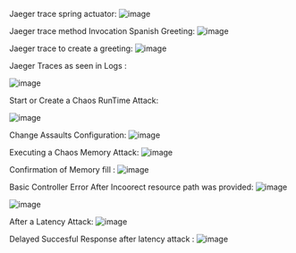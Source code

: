 Jaeger trace spring actuator:
![image](https://user-images.githubusercontent.com/50335583/135881704-d5e55b12-aee9-4064-a0b6-2f94aa3724e3.png)


Jaeger trace method Invocation Spanish Greeting:
![image](https://user-images.githubusercontent.com/50335583/135882513-4a2e26c2-3be5-47a7-8547-c00aabd6a262.png)


Jaeger trace to create a greeting:
![image](https://user-images.githubusercontent.com/50335583/135882903-208f3faa-c1a4-4aeb-8fae-466b20b462b6.png)

Jaeger Traces as seen in Logs :

![image](https://user-images.githubusercontent.com/50335583/135883249-908565f9-dfbc-44b1-a144-a8f3b8c692d8.png)


Start or Create a Chaos RunTime Attack: 

![image](https://user-images.githubusercontent.com/50335583/135883487-e3448c66-8643-4842-a038-b276a0a7b17a.png)

Change Assaults Configuration:
![image](https://user-images.githubusercontent.com/50335583/135883951-e5309e5b-a211-45dd-bd73-d5c4b7e7589b.png)

Executing a Chaos Memory Attack:
![image](https://user-images.githubusercontent.com/50335583/135884470-5938f79c-be4c-4cd9-b72b-4808cb84fdc6.png)

Confirmation of Memory fill : 
![image](https://user-images.githubusercontent.com/50335583/135885947-90628f9d-a09f-48ea-a9f0-f53144395cd0.png)

Basic Controller Error After Incoorect resource path was provided:
![image](https://user-images.githubusercontent.com/50335583/135886602-5e3f73ad-2fde-4b3d-a84d-ac6c51382a48.png)

![image](https://user-images.githubusercontent.com/50335583/135886433-29aa2233-77c3-4640-a557-1a4a1fb97d06.png)

After a Latency Attack:
![image](https://user-images.githubusercontent.com/50335583/135887780-d3fa5c48-c511-4aad-af5d-c97742dcb9dc.png)

Delayed Succesful Response after latency attack :
![image](https://user-images.githubusercontent.com/50335583/135888174-af300392-121f-43e8-a089-28b1967c5d2b.png)

